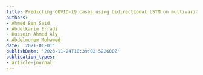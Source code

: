 ```yaml
---
title: Predicting COVID-19 cases using bidirectional LSTM on multivariate time series
authors:
- Ahmed Ben Said
- Abdelkarim Erradi
- Hussein Ahmed Aly
- Abdelmonem Mohamed
date: '2021-01-01'
publishDate: '2023-11-24T10:39:02.522600Z'
publication_types:
- article-journal
---
```

